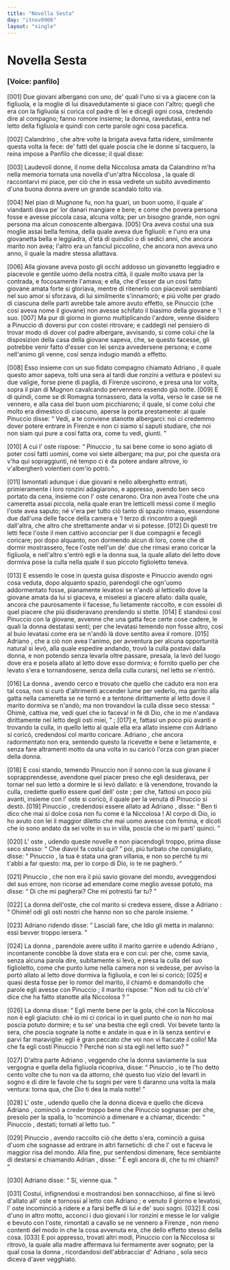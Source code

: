 ```yaml
---
title: "Novella Sesta"
day: "itnov0906"
layout: "single"
---
```

<div id="nov0906" type="novella" who="panfilo">
 <h1>
  Novella Sesta
 </h1>
 <argument>
  <p>
   <h3>
    [Voice: panfilo]
   </h3>
  </p>
  <p>
   <a name="p09060001">
    [001]
   </a>
   Due giovani albergano con uno, de' quali l'uno si va a giacere con la figliuola, e la moglie di lui disavedutamente si giace con l'altro; quegli che era con la figliuola si corica col padre di lei e dicegli ogni cosa, credendo dire al compagno; fanno romore insieme; la donna, ravedutasi, entra nel letto della figliuola e quindi con certe parole ogni cosa pacefica.
  </p>
 </argument>
 <div3 type="commentary" who="author">
  <p>
   <a name="p09060002">
    [002]
   </a>
   <name persref="calandrino" type="person">
    Calandrino
   </name>
   , che altre volte la brigata aveva fatta ridere, similmente questa volta la fece: de' fatti del quale poscia che le donne si tacquero,
   <name persref="emilia" type="person">
    la reina
   </name>
   impose a
   <name persref="panfilo" type="person">
    Panfilo
   </name>
   che dicesse; il qual disse:
  </p>
 </div3>
 <div3 type="commentary" who="panfilo">
  <p>
   <a name="p09060003">
    [003]
   </a>
   Laudevoli donne, il nome della
   <name persref="niccolosa" type="person">
    Niccolosa
   </name>
   amata da
   <name persref="calandrino" type="person">
    Calandrino
   </name>
   m'ha nella memoria tornata una novella d'un'altra
   <name persref="niccolosa-0906" type="person">
    Niccolosa
   </name>
   , la quale di raccontarvi mi piace, per ci&ograve; che in essa vedrete un subito avvedimento d'una buona donna avere un grande scandalo tolto via.
  </p>
 </div3>
 <p>
  <a name="p09060004">
   [004]
  </a>
  Nel pian di
  <name placeref="mugnone" type="place">
   Mugnone
  </name>
  fu, non ha guari, un buon uomo, il quale a' viandanti dava pe' lor danari mangiare e bere; e come che povera persona fosse e avesse piccola casa, alcuna volta; per un bisogno grande, non ogni persona ma alcun conoscente albergava.
  <a name="p09060005">
   [005]
  </a>
  Ora aveva costui una sua moglie assai bella femina, della quale aveva due figliuoli: e l'uno era una giovanetta bella e leggiadra, d'et&agrave; di quindici o di sedici anni, che ancora marito non avea; l'altro era un fanciul piccolino, che ancora non aveva uno anno, il quale la madre stessa allattava.
 </p>
 <p>
  <a name="p09060006">
   [006]
  </a>
  Alla giovane aveva posto gli occhi addosso un giovanetto leggiadro e piacevole e gentile uomo della nostra citt&agrave;, il quale molto usava per la contrada, e focosamente l'amava; e ella, che d'esser da un cos&iacute; fatto giovane amata forte si gloriava, mentre di ritenerlo con piacevoli sembianti nel suo amor si sforzava, di lui similmente s'innamor&ograve;; e pi&uacute; volte per grado di ciascuna delle parti avrebbe tale amore avuto effetto, se
  <name persref="pinuccio" type="person">
   Pinuccio
  </name>
  (che cos&iacute; aveva nome il giovane) non avesse schifato il biasimo della giovane e 'l suo.
  <a name="p09060007">
   [007]
  </a>
  Ma pur di giorno in giorno multiplicando l'ardore, venne disidero a
  <name persref="pinuccio" type="person">
   Pinuccio
  </name>
  di doversi pur con costei ritrovare; e caddegli nel pensiero di trovar modo di dover col padre albergare, avvisando, s&iacute; come colui che la disposizion della casa della giovane sapeva, che, se questo facesse, gli potrebbe venir fatto d'esser con lei senza avvedersene persona; e come nell'animo gli venne, cos&iacute; senza indugio mand&ograve; a effetto.
 </p>
 <p>
  <a name="p09060008">
   [008]
  </a>
  Esso insieme con un suo fidato compagno chiamato
  <name persref="adriano" type="person">
   Adriano
  </name>
  , il quale questo amor sapeva, tolti una sera al tardi due ronzini a vettura e postevi su due valigie, forse piene di paglia, di
  <name placeref="firenze" type="place">
   Firenze
  </name>
  uscirono, e presa una lor volta, sopra il pian di
  <name placeref="mugnone" type="place">
   Mugnon
  </name>
  cavalcando pervennero essendo gi&agrave; notte.
  <a name="p09060009">
   [009]
  </a>
  E di quindi, come se di
  <name placeref="romagna" type="place">
   Romagna
  </name>
  tornassero, data la volta, verso le case se ne vennero, e alla casa del buon uom picchiarono; il quale, s&iacute; come colui che molto era dimestico di ciascuno, aperse la porta prestamente: al quale
  <name persref="pinuccio" type="person">
   Pinuccio
  </name>
  disse:
  <q direct="unspecified" who="pinuccio">
   Vedi, a te conviene stanotte albergarci: noi ci credemmo dover potere entrare in
   <name placeref="firenze" type="place">
    Firenze
   </name>
   e non ci siamo s&iacute; saputi studiare, che noi non siam qui pure a cos&iacute; fatta ora, come tu vedi, giunti.
  </q>
 </p>
 <p>
  <a name="p09060010">
   [010]
  </a>
  A cui l'
  <name persref="oste-0906" type="person">
   oste
  </name>
  rispose:
  <q direct="unspecified" who="oste-0906">
   <name persref="pinuccio" type="person">
    Pinuccio
   </name>
   , tu sai bene come io sono agiato di poter cos&iacute; fatti uomini, come voi siete albergare; ma pur, poi che questa ora v'ha qui sopraggiunti, n&eacute; tempo ci &egrave; da potere andare altrove, io v'albergher&ograve; volentieri com'io potr&ograve;.
  </q>
 </p>
 <p>
  <a name="p09060011">
   [011]
  </a>
  Ismontati adunque i due giovani e nello alberghetto entrati, primieramente i loro ronzini adagiarono, e appresso, avendo ben seco portato da cena, insieme con l'
  <name persref="oste-0906" type="person">
   oste
  </name>
  cenarono. Ora non avea l'oste che una cameretta assai piccola, nella quale eran tre letticelli messi come il meglio l'oste avea saputo; n&eacute; v'era per tutto ci&ograve; tanto di spazio rimaso, essendone due dall'una delle facce della camera e 'l terzo di rincontro a quegli dall'altra, che altro che strettamente andar vi si potesse.
  <a name="p09060012">
   [012]
  </a>
  Di questi tre letti fece l'oste il men cattivo acconciar per li due compagni e fecegli coricare; poi dopo alquanto, non dormendo alcun di loro, come che di dormir mostrassero, fece l'oste nell'un de' due che rimasi erano coricar la figliuola, e nell'altro s'entr&ograve; egli e la
  <name persref="donna-0906" type="person">
   donna
  </name>
  sua, la quale allato del letto dove dormiva pose la culla nella quale il suo piccolo figlioletto teneva.
 </p>
 <p>
  <a name="p09060013">
   [013]
  </a>
  E essendo le cose in questa guisa disposte e
  <name persref="pinuccio" type="person">
   Pinuccio
  </name>
  avendo ogni cosa veduta, dopo alquanto spazio, parendogli che ogn'uomo addormentato fosse, pianamente levatosi se n'and&ograve; al letticello dove la giovane amata da lui si giaceva, e miselesi a giacere allato: dalla quale, ancora che paurosamente il facesse, fu lietamente raccolto, e con essolei di quel piacere che pi&uacute; disideravano prendendo si stette.
  <a name="p09060014">
   [014]
  </a>
  E standosi cos&iacute;
  <name persref="pinuccio" type="person">
   Pinuccio
  </name>
  con la giovane, avvenne che una gatta fece certe cose cadere, le quali la
  <name persref="donna-0906" type="person">
   donna
  </name>
  destatasi sent&iacute;; per che levatasi temendo non fosse altro, cos&iacute; al buio levatasi come era se n'and&ograve; l&agrave; dove sentito avea il romore.
  <a name="p09060015">
   [015]
  </a>
  <name persref="adriano" type="person">
   Adriano
  </name>
  , che a ci&ograve; non avea l'animo, per avventura per alcuna opportunit&agrave; natural si lev&ograve;, alla quale espedire andando, trov&ograve; la culla postavi dalla donna, e non potendo senza levarla oltre passare, presala, la lev&ograve; del luogo dove era e posela allato al letto dove esso dormiva; e fornito quello per che levato s'era e tornandosene, senza della culla curarsi, nel letto se n'entr&ograve;.
 </p>
 <p>
  <a name="p09060016">
   [016]
  </a>
  La
  <name persref="donna-0906" type="person">
   donna
  </name>
  , avendo cerco e trovato che quello che caduto era non era tal cosa, non si cur&ograve; d'altrimenti accender lume per vederlo, ma garrito alla gatta nella cameretta se ne torn&ograve; e a tentone dirittamente al letto dove il marito dormiva se n'and&ograve;; ma non trovandovi la culla disse seco stessa:
  <q direct="unspecified" who="donna-0906">
   Ohim&egrave;, cattiva me, vedi quel che io faceva! in f&eacute; di Dio, che io me n'andava dirittamente nel letto degli osti miei,
  </q>
  ;
  <a name="p09060017">
   [017]
  </a>
  e, fattasi un poco pi&uacute; avanti e trovando la culla, in quello letto al quale ella era allato insieme con
  <name persref="adriano" type="person">
   Adriano
  </name>
  si coric&ograve;, credendosi col marito coricare.
  <name persref="adriano" type="person">
   Adriano
  </name>
  , che ancora radormentato non era, sentendo questo la ricevette e bene e lietamente, e senza fare altramenti motto da una volta in su caric&ograve; l'orza con gran piacer della donna.
 </p>
 <p>
  <a name="p09060018">
   [018]
  </a>
  E cos&iacute; stando, temendo
  <name persref="pinuccio" type="person">
   Pinuccio
  </name>
  non il sonno con la sua giovane il soprapprendesse, avendone quel piacer preso che egli desiderava, per tornar nel suo letto a dormire le si lev&ograve; dallato: e l&agrave; venendone, trovando la culla, credette quello essere quel dell'
  <name persref="oste-0906" type="person">
   oste
  </name>
  ; per che, fattosi un poco pi&uacute; avanti, insieme con l'
  <name persref="oste-0906" type="person">
   oste
  </name>
  si coric&ograve;, il quale per la venuta di
  <name persref="pinuccio" type="person">
   Pinuccio
  </name>
  si dest&ograve;.
  <a name="p09060019">
   [019]
  </a>
  <name persref="pinuccio" type="person">
   Pinuccio
  </name>
  , credendosi essere allato ad
  <name persref="adriano" type="person">
   Adriano
  </name>
  , disse:
  <q direct="unspecified" who="pinuccio">
   Ben ti dico che mai s&iacute; dolce cosa non fu come &egrave; la
   <name persref="niccolosa-0906" type="person">
    Niccolosa
   </name>
   ! Al corpo di Dio, io ho avuto con lei il maggior diletto che mai uomo avesse con femina, e dicoti che io sono andato da sei volte in su in villa, poscia che io mi parti' quinci.
  </q>
 </p>
 <p>
  <a name="p09060020">
   [020]
  </a>
  L'
  <name persref="oste-0906" type="person">
   oste
  </name>
  , udendo queste novelle e non piacendogli troppo, prima disse seco stesso:
  <q direct="unspecified" who="oste-0906">
   Che diavol fa costui qui?
  </q>
  poi, pi&uacute; turbato che consigliato, disse:
  <q direct="unspecified" who="oste-0906">
   <name persref="pinuccio" type="person">
    Pinuccio
   </name>
   , la tua &egrave; stata una gran villania, e non so perch&eacute; tu mi t'abbi a far questo: ma, per lo corpo di Dio, io te ne pagher&ograve;.
  </q>
 </p>
 <p>
  <a name="p09060021">
   [021]
  </a>
  <name persref="pinuccio" type="person">
   Pinuccio
  </name>
  , che non era il pi&uacute; savio giovane del mondo, avveggendosi del suo errore, non ricorse ad emendare come meglio avesse potuto, ma disse:
  <q direct="unspecified" who="pinuccio">
   Di che mi pagherai? Che mi potrest&uacute; far tu?
  </q>
 </p>
 <p>
  <a name="p09060022">
   [022]
  </a>
  La
  <name persref="donna-0906" type="person">
   donna
  </name>
  dell'oste, che col marito si credeva essere, disse a
  <name persref="adriano" type="person">
   Adriano
  </name>
  :
  <q direct="unspecified" who="donna-0906">
   Ohim&egrave;! odi gli osti nostri che hanno non so che parole insieme.
  </q>
 </p>
 <p>
  <a name="p09060023">
   [023]
  </a>
  <name persref="adriano" type="person">
   Adriano
  </name>
  ridendo disse:
  <q direct="unspecified" who="adriano">
   Lasciali fare, che Idio gli metta in malanno: essi bevver troppo iersera.
  </q>
 </p>
 <p>
  <a name="p09060024">
   [024]
  </a>
  La
  <name persref="donna-0906" type="person">
   donna
  </name>
  , parendole avere udito il marito garrire e udendo
  <name persref="adriano" type="person">
   Adriano
  </name>
  , incontanente conobbe l&agrave; dove stata era e con cui: per che, come savia, senza alcuna parola dire, subitamente si lev&ograve;, e presa la culla del suo figlioletto, come che punto lume nella camera non si vedesse, per avviso la port&ograve; allato al letto dove dormiva la figliuola, e con lei si coric&ograve;;
  <a name="p09060025">
   [025]
  </a>
  e quasi desta fosse per lo romor del marito, il chiam&ograve; e domandollo che parole egli avesse con
  <name persref="pinuccio" type="person">
   Pinuccio
  </name>
  ; il marito rispose:
  <q direct="unspecified" who="oste-0906">
   Non odi tu ci&ograve; ch'e' dice che ha fatto stanotte alla
   <name persref="niccolosa-0906" type="person">
    Niccolosa
   </name>
   ?
  </q>
 </p>
 <p>
  <a name="p09060026">
   [026]
  </a>
  La
  <name persref="donna-0906" type="person">
   donna
  </name>
  disse:
  <q direct="unspecified" who="donna-0906">
   Egli mente bene per la gola, ch&eacute; con la
   <name persref="niccolosa-0906" type="person">
    Niccolosa
   </name>
   non &egrave; egli giaciuto: ch&eacute; io mi ci coricai io in quel punto che io non ho mai poscia potuto dormire; e tu se' una bestia che egli credi. Voi bevete tanto la sera, che poscia sognate la notte e andate in qua e in l&agrave; senza sentirvi e parvi far maraviglie: egli &egrave; gran peccato che voi non vi fiaccate il collo! Ma che fa egli cost&iacute;
   <name persref="pinuccio" type="person">
    Pinuccio
   </name>
   ? Perch&eacute; non si sta egli nel letto suo?
  </q>
 </p>
 <p>
  <a name="p09060027">
   [027]
  </a>
  D'altra parte
  <name persref="adriano" type="person">
   Adriano
  </name>
  , veggendo che la
  <name persref="donna-0906" type="person">
   donna
  </name>
  saviamente la sua vergogna e quella della figliuola ricopriva, disse:
  <q direct="unspecified" who="adriano">
   <name persref="pinuccio" type="person">
    Pinuccio
   </name>
   , io te l'ho detto cento volte che tu non va da attorno, ch&eacute; questo tuo vizio del levarti in sogno e di dire le favole che tu sogni per vere ti daranno una volta la mala ventura: torna qua, che Dio ti dea la mala notte!
  </q>
 </p>
 <p>
  <a name="p09060028">
   [028]
  </a>
  L'
  <name persref="oste-0906" type="person">
   oste
  </name>
  , udendo quello che la
  <name persref="donna-0906" type="person">
   donna
  </name>
  diceva e quello che diceva
  <name persref="adriano" type="person">
   Adriano
  </name>
  , cominci&ograve; a creder troppo bene che
  <name persref="pinuccio" type="person">
   Pinuccio
  </name>
  sognasse: per che, presolo per la spalla, lo 'ncominci&ograve; a dimenare e a chiamar, dicendo:
  <q direct="unspecified" who="oste-0906">
   <name persref="pinuccio" type="person">
    Pinuccio
   </name>
   , destati; tornati al letto tuo.
  </q>
 </p>
 <p>
  <a name="p09060029">
   [029]
  </a>
  <name persref="pinuccio" type="person">
   Pinuccio
  </name>
  , avendo raccolto ci&ograve; che detto s'era, cominci&ograve; a guisa d'uom che sognasse ad entrare in altri farnetichi: di che l'
  <name persref="oste-0906" type="person">
   ost
  </name>
  e faceva le maggior risa del mondo. Alla fine, pur sentendosi dimenare, fece sembiante di destarsi e chiamando
  <name persref="adriano" type="person">
   Adrian
  </name>
  , disse:
  <q direct="unspecified" who="pinuccio">
   &Egrave; egli ancora d&iacute;, che tu mi chiami?
  </q>
 </p>
 <p>
  <a name="p09060030">
   [030]
  </a>
  <name persref="adriano" type="person">
   Adriano
  </name>
  disse:
  <q direct="unspecified" who="adriano">
   S&iacute;, vienne qua.
  </q>
 </p>
 <p>
  <a name="p09060031">
   [031]
  </a>
  Costui, infignendosi e mostrandosi ben sonnacchioso, al fine si lev&ograve; d'allato all'
  <name persref="oste-0906" type="person">
   oste
  </name>
  e tornossi al letto con
  <name persref="adriano" type="person">
   Adriano
  </name>
  ; e venuto il giorno e levatosi, l'
  <name persref="oste-0906" type="person">
   oste
  </name>
  incominci&ograve; a ridere e a farsi beffe di lui e de' suoi sogni.
  <a name="p09060032">
   [032]
  </a>
  E cos&iacute; d'uno in altro motto, acconci i duo giovani i lor ronzini e messe le lor valigie e bevuto con l'oste, rimontati a cavallo se ne vennero a
  <name placeref="firenze" type="place">
   Firenze
  </name>
  , non meno contenti del modo in che la cosa avvenuta era, che dello effetto stesso della cosa.
  <a name="p09060033">
   [033]
  </a>
  E poi appresso, trovati altri modi,
  <name persref="pinuccio" type="person">
   Pinuccio
  </name>
  con la
  <name persref="niccolosa-0906" type="person">
   Niccolosa
  </name>
  si ritrov&ograve;, la quale alla madre affermava lui fermamente aver sognato; per la qual cosa la
  <name persref="donna-0906" type="person">
   donna
  </name>
  , ricordandosi dell'abbracciar d'
  <name persref="adriano" type="person">
   Adriano
  </name>
  , sola seco diceva d'aver vegghiato.
 </p>
</div>